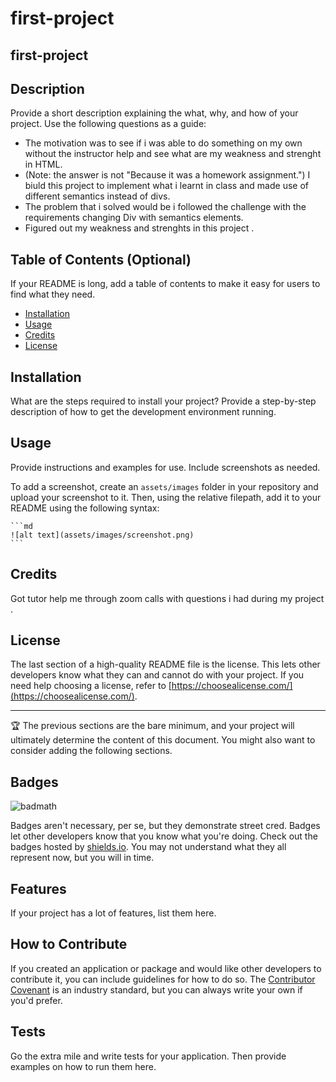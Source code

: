 # first-project
## first-project
<Your-Project-Title>

## Description

Provide a short description explaining the what, why, and how of your project. Use the following questions as a guide:

-  The motivation was to see if i was able to do something on my own without the instructor help and see what are my weakness and strenght in HTML.
-  (Note: the answer is not "Because it was a homework assignment.") I biuld this project to implement what i learnt in class and made use of different semantics instead of divs.
-  The problem that i solved would be i followed the challenge with  the requirements changing Div with semantics elements. 
-  Figured out my weakness and strenghts in this project .

## Table of Contents (Optional)


If your README is long, add a table of contents to make it easy for users to find what they need.

- [Installation](#installation)
- [Usage](#usage)
- [Credits](#credits)
- [License](#license)

## Installation

What are the steps required to install your project? Provide a step-by-step description of how to get the development environment running.

## Usage

Provide instructions and examples for use. Include screenshots as needed.

To add a screenshot, create an `assets/images` folder in your repository and upload your screenshot to it. Then, using the relative filepath, add it to your README using the following syntax:

    ```md
    ![alt text](assets/images/screenshot.png)
    ```

## Credits

Got tutor help me through zoom calls with questions i had during my project .

## License

The last section of a high-quality README file is the license. This lets other developers know what they can and cannot do with your project. If you need help choosing a license, refer to [https://choosealicense.com/](https://choosealicense.com/).

---

🏆 The previous sections are the bare minimum, and your project will ultimately determine the content of this document. You might also want to consider adding the following sections.

## Badges

![badmath](./assets/images/digital-marketing-meeting.jpg)

Badges aren't necessary, per se, but they demonstrate street cred. Badges let other developers know that you know what you're doing. Check out the badges hosted by [shields.io](https://shields.io/). You may not understand what they all represent now, but you will in time.

## Features

If your project has a lot of features, list them here.

## How to Contribute

If you created an application or package and would like other developers to contribute it, you can include guidelines for how to do so. The [Contributor Covenant](https://www.contributor-covenant.org/) is an industry standard, but you can always write your own if you'd prefer.

## Tests

Go the extra mile and write tests for your application. Then provide examples on how to run them here.